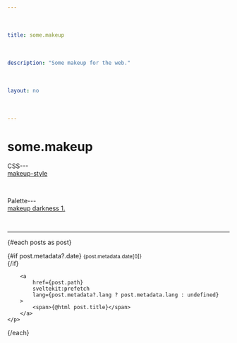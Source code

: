 ```yaml
---
title: some.makeup
description: "Some makeup for the web."
layout: no
---
```


<script context="module">
	import { getPostsFromFiles } from '$libs/utils/index.js';

	const markdownFiles = import.meta.glob("./*.md", { eager: true });
	const excludeFiles = ["index"];

	export const hydrate = false;

	export const load = async ({ url }) => {
		return {
			props: {
				posts: getPostsFromFiles(markdownFiles, url).filter(
					item => !excludeFiles.includes(item.title),
				),
			},
		};
	};
</script>

<script>
	export let posts = [];
</script>

<div class="wrapper">

# some.makeup

CSS---[makeup-style](/style)

Palette---[makeup darkness 1.](/darkness-1)

---

{#each posts as post}
	<p>
		{#if post.metadata?.date}
			<small>
				<time>{post.metadata.date[0]}</time>
			</small>
			<br aria-hidden="true">
		{/if}

		<a
			href={post.path}
			sveltekit:prefetch
			lang={post.metadata?.lang ? post.metadata.lang : undefined}
		>
			<span>{@html post.title}</span>
		</a>
	</p>
{/each}

</div>

<style>
	.wrapper {
		padding-inline-start: var(--view-inline);
		padding-inline-end: var(--view-inline);

		/* Adjust font-size */
		/*
		font-size: clamp(
			var(--font-size) + .125rem,
			var(--font-size) + min(1vw,1.5vh),
			2.125rem
		);
		*/
	}

	a {
		display: block;
		min-height: var(--TOUCH-TARGET-SIZE, 48px);
		min-width: var(--TOUCH-TARGET-SIZE, 48px);
	}
</style>

